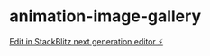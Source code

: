# animation-image-gallery

[Edit in StackBlitz next generation editor ⚡️](https://stackblitz.com/~/github.com/dhruvipanchal007/animation-image-gallery)